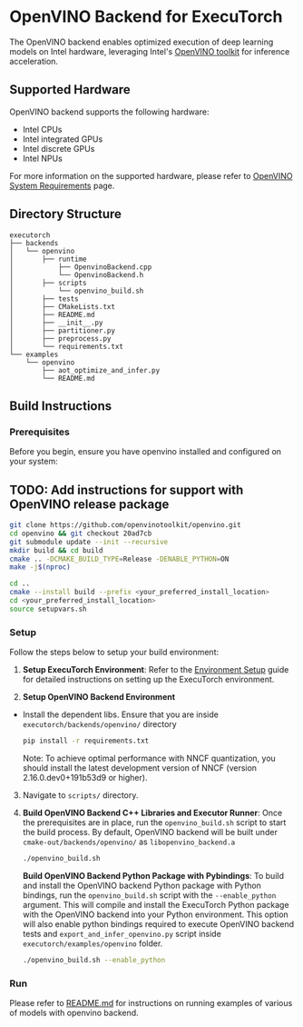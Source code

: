 # OpenVINO Backend for ExecuTorch
The OpenVINO backend enables optimized execution of deep learning models on Intel hardware, leveraging Intel's [OpenVINO toolkit](https://www.intel.com/content/www/us/en/developer/tools/openvino-toolkit/overview.html) for inference acceleration.

## Supported Hardware

OpenVINO backend supports the following hardware:

- Intel CPUs
- Intel integrated GPUs
- Intel discrete GPUs
- Intel NPUs

For more information on the supported hardware, please refer to [OpenVINO System Requirements](https://docs.openvino.ai/2025/about-openvino/release-notes-openvino/system-requirements.html) page.

## Directory Structure

```
executorch
├── backends
│   └── openvino
│       ├── runtime
│           ├── OpenvinoBackend.cpp
│           └── OpenvinoBackend.h
│       ├── scripts
│           └── openvino_build.sh
│       ├── tests
│       ├── CMakeLists.txt
│       ├── README.md
│       ├── __init__.py
│       ├── partitioner.py
│       ├── preprocess.py
│       └── requirements.txt
└── examples
    └── openvino
        ├── aot_optimize_and_infer.py
        └── README.md
```

## Build Instructions

### Prerequisites

Before you begin, ensure you have openvino installed and configured on your system:

## TODO: Add instructions for support with OpenVINO release package

```bash
git clone https://github.com/openvinotoolkit/openvino.git
cd openvino && git checkout 20ad7cb
git submodule update --init --recursive
mkdir build && cd build
cmake .. -DCMAKE_BUILD_TYPE=Release -DENABLE_PYTHON=ON
make -j$(nproc)

cd ..
cmake --install build --prefix <your_preferred_install_location>
cd <your_preferred_install_location>
source setupvars.sh
```

### Setup

Follow the steps below to setup your build environment:

1. **Setup ExecuTorch Environment**: Refer to the [Environment Setup](https://pytorch.org/executorch/stable/getting-started-setup#environment-setup) guide for detailed instructions on setting up the ExecuTorch environment.

2. **Setup OpenVINO Backend Environment**
- Install the dependent libs. Ensure that you are inside `executorch/backends/openvino/` directory
   ```bash
   pip install -r requirements.txt
   ```
  Note: To achieve optimal performance with NNCF quantization, you should install the latest development version of NNCF (version 2.16.0.dev0+191b53d9 or higher).
3. Navigate to `scripts/` directory.

4. **Build OpenVINO Backend C++ Libraries and Executor Runner**: Once the prerequisites are in place, run the `openvino_build.sh` script to start the build process. By default, OpenVINO backend will be built under `cmake-out/backends/openvino/` as `libopenvino_backend.a`

   ```bash
   ./openvino_build.sh
   ```
   **Build OpenVINO Backend Python Package with Pybindings**: To build and install the OpenVINO backend Python package with Python bindings, run the `openvino_build.sh` script with the `--enable_python` argument. This will compile and install the ExecuTorch Python package with the OpenVINO backend into your Python environment. This option will also enable python bindings required to execute OpenVINO backend tests and `export_and_infer_openvino.py` script inside `executorch/examples/openvino` folder.

   ```bash
   ./openvino_build.sh --enable_python
   ```

### Run

Please refer to [README.md](../../examples/openvino/README.md) for instructions on running examples of various of models with openvino backend.
